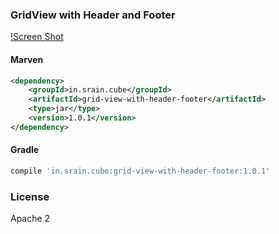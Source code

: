 ### GridView with Header and Footer

[!Screen Shot](https://raw.githubusercontent.com/liaohuqiu/android-GridViewWithHeaderAndFooter/master/screen-shot.png)

#### Marven

```xml
<dependency>
    <groupId>in.srain.cube</groupId>
    <artifactId>grid-view-with-header-footer</artifactId>
    <type>jar</type>
    <version>1.0.1</version>
</dependency>
```

#### Gradle

``` groovy
compile 'in.srain.cube:grid-view-with-header-footer:1.0.1'
```


### License

Apache 2